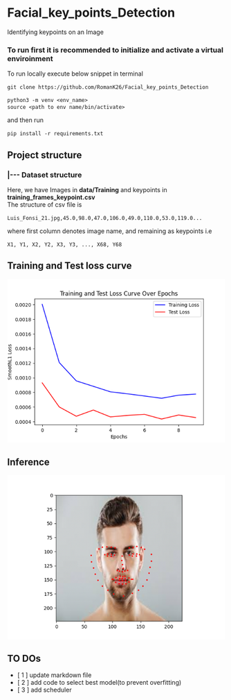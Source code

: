 # Facial_key_points_Detection 
Identifying keypoints on an Image

### To run first it is recommended to initialize and activate a virtual enviroinment

To run locally execute  below snippet in terminal
```
git clone https://github.com/RomanK26/Facial_key_points_Detection

```
```
python3 -m venv <env_name>
source <path to env name/bin/activate>
```
and then run

``` 
pip install -r requirements.txt
```

## Project structure
### |--- Dataset structure
Here, we have Images in **data/Training** and keypoints in **training_frames_keypoint.csv**  
The structure of csv file is 
```
Luis_Fonsi_21.jpg,45.0,98.0,47.0,106.0,49.0,110.0,53.0,119.0...
``` 
where first column denotes image name, and remaining as keypoints i.e
```
X1, Y1, X2, Y2, X3, Y3, ..., X68, Y68
```

## 

## Training and Test loss curve
![Alt text](https://github.com/RomanK26/Facial_key_points_Detection/blob/main/Saved/version2/train_curve.png)


## Inference
![Alt text](https://github.com/RomanK26/Facial_key_points_Detection/blob/main/Saved/version2/inference.png)




## TO DOs
- [ 1 ] update markdown file
- [ 2 ] add code to select best model(to prevent overfitting)  
- [ 3 ] add scheduler







